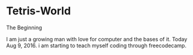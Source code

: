 # Tetris-World

The Beginning

I am just a growing man with love for computer and the bases of it.
Today Aug 9, 2016. i am starting to teach myself coding through freecodecamp.

